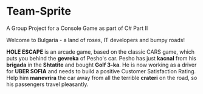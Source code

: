 # Team-Sprite
A Group Project for a Console Game as part of C# Part II

Welcome to Bulgaria - a land of roses, IT developers and bumpy roads!

**HOLE ESCAPE** is an arcade game, based on the classic CARS game, which
puts you behind the **gevreka** of Pesho's car. Pesho has just **kacnal**
from his **brigada** in the **Shtatite** and bought **Golf 3-ka**. He is now
working as a driver for **UBER SOFIA** and needs to build a positive
Customer Satisfaction Rating. Help him **manevrira** the car away from all
the terrible **crateri** on the road, so his passengers travel pleasantly.
